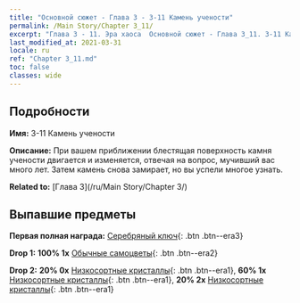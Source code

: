 ```yaml
---
title: "Основной сюжет - Глава 3 - 3-11 Камень учености"
permalink: /Main Story/Chapter 3_11/
excerpt: "Глава 3 - 11. Эра хаоса  Основной сюжет - Глава 3_11. 3-11 Камень учености"
last_modified_at: 2021-03-31
locale: ru
ref: "Chapter 3_11.md"
toc: false
classes: wide
---
```


## Подробности

 **Имя:** 3-11 Камень учености

 **Описание:** При вашем приближении блестящая поверхность камня учености двигается и изменяется, отвечая на вопрос, мучивший вас много лет. Затем камень снова замирает, но вы успели многое узнать.

 **Related to:** [Глава 3](/ru/Main Story/Chapter 3/)

## Выпавшие предметы

 **Первая полная награда:** [Серебряный ключ](/ru/Items/con_693/){: .btn .btn--era3}

 **Drop 1:** **100% 1x** [Обычные самоцветы](/ru/Items/mat_10/){: .btn .btn--era2}

 **Drop 2:** **20% 0x** [Низкосортные кристаллы](/ru/Items/mat_5/){: .btn .btn--era1}, **60% 1x** [Низкосортные кристаллы](/ru/Items/mat_5/){: .btn .btn--era1}, **20% 2x** [Низкосортные кристаллы](/ru/Items/mat_5/){: .btn .btn--era1}

